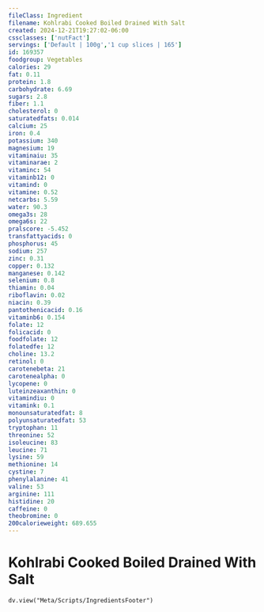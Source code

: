 ```yaml
---
fileClass: Ingredient
filename: Kohlrabi Cooked Boiled Drained With Salt
created: 2024-12-21T19:27:02-06:00
cssclasses: ['nutFact']
servings: ['Default | 100g','1 cup slices | 165']
id: 169357
foodgroup: Vegetables
calories: 29
fat: 0.11
protein: 1.8
carbohydrate: 6.69
sugars: 2.8
fiber: 1.1
cholesterol: 0
saturatedfats: 0.014
calcium: 25
iron: 0.4
potassium: 340
magnesium: 19
vitaminaiu: 35
vitaminarae: 2
vitaminc: 54
vitaminb12: 0
vitamind: 0
vitamine: 0.52
netcarbs: 5.59
water: 90.3
omega3s: 28
omega6s: 22
pralscore: -5.452
transfattyacids: 0
phosphorus: 45
sodium: 257
zinc: 0.31
copper: 0.132
manganese: 0.142
selenium: 0.8
thiamin: 0.04
riboflavin: 0.02
niacin: 0.39
pantothenicacid: 0.16
vitaminb6: 0.154
folate: 12
folicacid: 0
foodfolate: 12
folatedfe: 12
choline: 13.2
retinol: 0
carotenebeta: 21
carotenealpha: 0
lycopene: 0
luteinzeaxanthin: 0
vitamindiu: 0
vitamink: 0.1
monounsaturatedfat: 8
polyunsaturatedfat: 53
tryptophan: 11
threonine: 52
isoleucine: 83
leucine: 71
lysine: 59
methionine: 14
cystine: 7
phenylalanine: 41
valine: 53
arginine: 111
histidine: 20
caffeine: 0
theobromine: 0
200calorieweight: 689.655
---
```


# Kohlrabi Cooked Boiled Drained With Salt

```dataviewjs
dv.view("Meta/Scripts/IngredientsFooter")
```